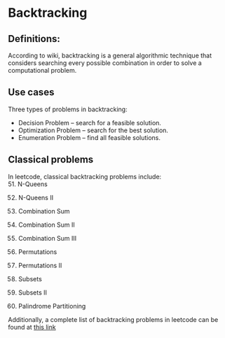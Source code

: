 # Backtracking

## Definitions:

According to wiki, backtracking is a general algorithmic technique that considers searching every possible combination in order to solve a computational problem.

## Use cases

Three types of problems in backtracking:

* Decision Problem – search for a feasible solution.
* Optimization Problem – search for the best solution.
* Enumeration Problem –  find all feasible solutions.

## Classical problems

In leetcode, classical backtracking problems include:  
51. N-Queens

52. N-Queens II

39. Combination Sum

40. Combination Sum II

216. Combination Sum III

46. Permutations

47. Permutations II

78. Subsets

90. Subsets II

131. Palindrome Partitioning

Additionally, a complete list of backtracking problems in leetcode can be found at [this link](https://leetcode.com/tag/backtracking/)







